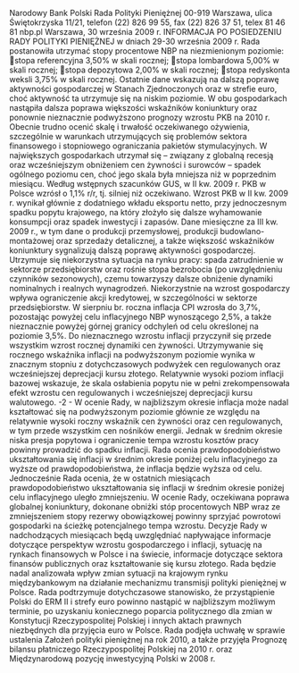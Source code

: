 Narodowy Bank Polski
Rada Polityki Pieniężnej
00-919 Warszawa, ulica Świętokrzyska 11/21, telefon (22) 826 99 55, fax (22) 826 37 51,
telex 81 46 81 nbp.pl
Warszawa, 30 września 2009 r.
INFORMACJA PO POSIEDZENIU RADY POLITYKI PIENIĘŻNEJ
w dniach 29-30 września 2009 r.
Rada postanowiła utrzymać stopy procentowe NBP na niezmienionym poziomie:
stopa referencyjna 3,50% w skali rocznej;
stopa lombardowa 5,00% w skali rocznej;
stopa depozytowa 2,00% w skali rocznej;
stopa redyskonta weksli 3,75% w skali rocznej.
Ostatnie dane wskazują na dalszą poprawę aktywności gospodarczej w Stanach Zjednoczonych
oraz w strefie euro, choć aktywność ta utrzymuje się na niskim poziomie. W obu gospodarkach
nastąpiła dalsza poprawa większości wskaźników koniunktury oraz ponownie nieznacznie
podwyższono prognozy wzrostu PKB na 2010 r. Obecnie trudno ocenić skalę i trwałość
oczekiwanego ożywienia, szczególnie w warunkach utrzymujących się problemów sektora
finansowego i stopniowego ograniczania pakietów stymulacyjnych.
W największych gospodarkach utrzymał się
–
związany z globalną recesją oraz wcześniejszym
obniżeniem cen żywności i surowców
–
spadek ogólnego poziomu cen, choć jego skala była
mniejsza niż w poprzednim miesiącu.
Według wstępnych szacunków GUS, w II kw. 2009 r. PKB w Polsce wzrósł o 1,1% r/r, tj. silniej
niż oczekiwano. Wzrost PKB w II kw. 2009 r. wynikał głównie z dodatniego wkładu eksportu
netto, przy jednoczesnym spadku popytu krajowego, na który złożyło się dalsze wyhamowanie
konsumpcji oraz spadek inwestycji i zapasów.
Dane miesięczne za III kw. 2009 r., w tym dane o produkcji przemysłowej, produkcji budowlano-
montażowej oraz sprzedaży detalicznej, a także większość wskaźników koniunktury sygnalizują
dalszą poprawę aktywności gospodarczej. Utrzymuje się niekorzystna sytuacja na rynku pracy:
spada zatrudnienie w sektorze przedsiębiorstw oraz rośnie stopa bezrobocia (po uwzględnieniu
czynników sezonowych), czemu towarzyszy dalsze obniżenie dynamiki nominalnych i realnych
wynagrodzeń. Niekorzystnie na wzrost gospodarczy wpływa ograniczenie akcji kredytowej, w
szczególności w sektorze przedsiębiorstw.
W sierpniu br. roczna inflacja CPI wzrosła do 3,7%, pozostając powyżej celu inflacyjnego NBP
wynoszącego 2,5%, a także nieznacznie powyżej górnej granicy odchyleń od celu określonej na
poziomie 3,5%. Do nieznacznego wzrostu inflacji przyczynił się przede wszystkim wzrost rocznej
dynamiki cen żywności. Utrzymywanie się rocznego wskaźnika inflacji na podwyższonym
poziomie wynika w znacznym stopniu z dotychczasowych podwyżek cen regulowanych oraz
wcześniejszej deprecjacji kursu złotego. Relatywnie wysoki poziom inflacji bazowej wskazuje, że
skala osłabienia popytu nie w pełni zrekompensowała efekt wzrostu cen regulowanych i
wcześniejszej deprecjacji kursu walutowego.
-2 -
W ocenie Rady, w najbliższym okresie inflacja może nadal kształtować się na podwyższonym
poziomie głównie ze względu na relatywnie wysoki roczny wskaźnik cen żywności oraz cen
regulowanych, w tym przede wszystkim cen nośników energii. Jednak w średnim okresie niska
presja popytowa i ograniczenie tempa wzrostu kosztów pracy powinny prowadzić do spadku
inflacji.
Rada ocenia prawdopodobieństwo ukształtowania się inflacji w średnim okresie poniżej celu
inflacyjnego za wyższe od prawdopodobieństwa, że inflacja będzie wyższa od celu. Jednocześnie
Rada ocenia, że w ostatnich miesiącach prawdopodobieństwo ukształtowania się inflacji w średnim
okresie poniżej celu inflacyjnego uległo zmniejszeniu. W ocenie Rady, oczekiwana poprawa
globalnej koniunktury, dokonane obniżki stóp procentowych NBP wraz ze zmniejszeniem stopy
rezerwy obowiązkowej powinny sprzyjać powrotowi gospodarki na ścieżkę potencjalnego tempa
wzrostu.
Decyzje Rady w nadchodzących miesiącach będą uwzględniać napływające informacje
dotyczące perspektyw wzrostu gospodarczego i inflacji, sytuację na rynkach finansowych w Polsce
i na świecie, informacje dotyczące sektora finansów publicznych oraz kształtowanie się kursu
złotego.
Rada będzie nadal analizowała wpływ zmian sytuacji na krajowym rynku międzybankowym na
działanie mechanizmu transmisji polityki pieniężnej w Polsce.
Rada podtrzymuje dotychczasowe stanowisko, że przystąpienie Polski do ERM II i strefy euro
powinno nastąpić w najbliższym możliwym terminie, po uzyskaniu koniecznego poparcia
politycznego dla zmian w Konstytucji Rzeczypospolitej Polskiej i innych aktach prawnych
niezbędnych dla przyjęcia euro w Polsce.
Rada podjęła uchwałę w sprawie ustalenia Założeń polityki pieniężnej na rok 2010, a także przyjęła
Prognozę bilansu płatniczego Rzeczypospolitej Polskiej na 2010 r. oraz Międzynarodową pozycję
inwestycyjną Polski w 2008 r.
